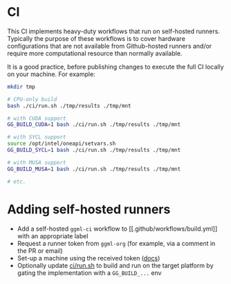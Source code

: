 # CI

This CI implements heavy-duty workflows that run on self-hosted runners. Typically the purpose of these workflows is to
cover hardware configurations that are not available from Github-hosted runners and/or require more computational
resource than normally available.

It is a good practice, before publishing changes to execute the full CI locally on your machine. For example:

```bash
mkdir tmp

# CPU-only build
bash ./ci/run.sh ./tmp/results ./tmp/mnt

# with CUDA support
GG_BUILD_CUDA=1 bash ./ci/run.sh ./tmp/results ./tmp/mnt

# with SYCL support
source /opt/intel/oneapi/setvars.sh
GG_BUILD_SYCL=1 bash ./ci/run.sh ./tmp/results ./tmp/mnt

# with MUSA support
GG_BUILD_MUSA=1 bash ./ci/run.sh ./tmp/results ./tmp/mnt

# etc.
```

# Adding self-hosted runners

- Add a self-hosted `ggml-ci` workflow to [[.github/workflows/build.yml]] with an appropriate label
- Request a runner token from `ggml-org` (for example, via a comment in the PR or email)
- Set-up a machine using the received token ([docs](https://docs.github.com/en/actions/how-tos/manage-runners/self-hosted-runners/add-runners))
- Optionally update [ci/run.sh](https://github.com/ggml-org/llama.cpp/blob/master/ci/run.sh) to build and run on the target platform by gating the implementation with a `GG_BUILD_...` env
